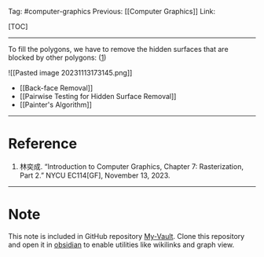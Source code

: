 Tag: #computer-graphics 
Previous: [[Computer Graphics]]
Link: 

[TOC]

---

To fill the polygons, we have to remove the hidden surfaces that are blocked by other polygons: (<u>1</u>)

![[Pasted image 20231113173145.png]]

- [[Back-face Removal]]
- [[Pairwise Testing for Hidden Surface Removal]]
- [[Painter's Algorithm]]

---

# Reference

1. 林奕成. “Introduction to Computer Graphics, Chapter 7: Rasterization, Part 2.” NYCU EC114[GF], November 13, 2023.

---

# Note

This note is included in GitHub repository [My-Vault](https://github.com/LittleD3092/My-Vault.git). Clone this repository and open it in [obsidian](https://obsidian.md/) to enable utilities like wikilinks and graph view.
